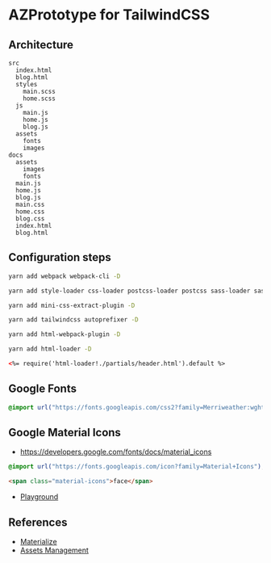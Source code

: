 # AZPrototype for TailwindCSS

## Architecture

```code
src
  index.html
  blog.html
  styles
    main.scss
    home.scss
  js
    main.js
    home.js
    blog.js
  assets
    fonts
    images
docs
  assets
    images
    fonts
  main.js
  home.js
  blog.js
  main.css
  home.css
  blog.css
  index.html
  blog.html
```

## Configuration steps

```bash
yarn add webpack webpack-cli -D
```

```bash
yarn add style-loader css-loader postcss-loader postcss sass-loader sass -D
```

```bash
yarn add mini-css-extract-plugin -D
```

```bash
yarn add tailwindcss autoprefixer -D
```

```bash
yarn add html-webpack-plugin -D
```

```bash
yarn add html-loader -D
```

```html
<%= require('html-loader!./partials/header.html').default %>
```

## Google Fonts

```css
@import url("https://fonts.googleapis.com/css2?family=Merriweather:wght@400;700&display=swap");
```

## Google Material Icons

- https://developers.google.com/fonts/docs/material_icons

```css
@import url("https://fonts.googleapis.com/icon?family=Material+Icons");
```

```html
<span class="material-icons">face</span>
```

- [Playground](https://mui.com/components/material-icons/)

## References

- [Materialize](https://materializecss.com/color.html)
- [Assets Management](https://webpack.js.org/guides/asset-management/#loading-fonts)
